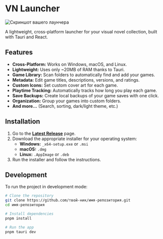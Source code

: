 # VN Launcher

![Скриншот вашего лаунчера](ссылка_на_скриншот.png)

A lightweight, cross-platform launcher for your visual novel collection, built with Tauri and React.

## Features

-   **Cross-Platform:** Works on Windows, macOS, and Linux.
-   **Lightweight:** Uses only ~20MB of RAM thanks to Tauri.
-   **Game Library:** Scan folders to automatically find and add your games.
-   **Metadata:** Edit game titles, descriptions, versions, and ratings.
-   **Custom Icons:** Set custom cover art for each game.
-   **Playtime Tracking:** Automatically tracks how long you play each game.
-   **Save Backups:** Create local backups of your game saves with one click.
-   **Organization:** Group your games into custom folders.
-   **And more...** (Search, sorting, dark/light theme, etc.)

## Installation

1.  Go to the [**Latest Release**](https://github.com/твой-ник/имя-репозитория/releases/latest) page.
2.  Download the appropriate installer for your operating system:
    -   **Windows:** `_x64-setup.exe` or `.msi`
    -   **macOS:** `.dmg`
    -   **Linux:** `.AppImage` or `.deb`
3.  Run the installer and follow the instructions.

## Development

To run the project in development mode:

```bash
# Clone the repository
git clone https://github.com/твой-ник/имя-репозитория.git
cd имя-репозитория

# Install dependencies
pnpm install

# Run the app
pnpm tauri dev